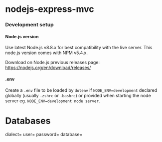 # nodejs-express-mvc

### Development setup

#### Node.js version

Use latest Node.js v8.8.x for best compatibility with the live server. This node.js version comes with NPM v5.4.x.

Download on Node.js previous releases page: https://nodejs.org/en/download/releases/

#### .env

Create a `.env` file to be loaded by `dotenv` if `NODE_ENV=development` declared globally (usually `.zshrc` or `.bashrc`) or provided when starting the node server eg. `NODE_ENV=development node server`.


# Databases


dialect=<mysql>
user=<username>
password=<password>
database=<databasename>

```
